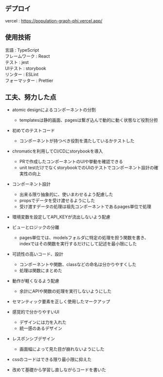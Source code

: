## デプロイ
vercel : https://population-graph-phi.vercel.app/
## 使用技術
言語 : TypeScript<br>
フレームワーク : React<br>
テスト : jest<br>
UIテスト : storybook<br>
リンター : ESLint<br>
フォーマッター : Prettier<br>
## 工夫、努力した点
- atomic designによるコンポーネントの分割
  - templatesは静的画面、pagesは繋ぎ込んで動的に動く状態など役割分担
    
- 初めてのテストコード
  - コンポーネントが持つべき役割を満たしているかテストした
    
- chromaticを利用してCI/CDにstorybookを導入
  - PRで作成したコンポーネントのUIや挙動を確認できる
  - unit testだけでなくstorybookでのUIのテストでコンポーネント設計の確実性の向上
    
- コンポーネント設計
  - 出来る限り抽象的に、使いまわせるよう配慮した
  - propsでデータを受け渡せるようにした
  - 受け渡すデータの処理は祖先コンポーネントであるpages単位で処理
    
- 環境変数を設定してAPI_KEYが流出しないよう配慮
  
- ビューとロジックの分離
  - pages単位では、modelsフォルダに特定の処理を担う関数を書き、indexではその関数を実行するだけにして記述を最小限にした
    
- 可読性の高いコード、設計
  - コンポーネントや関数、classなどの命名は分かりやすくした
  - 処理は関数にまとめた
    
- 動作が軽くなるよう配慮
  - 余計にAPIや関数の処理を実行しないようにした

- セマンティック要素を正しく使用したマークアップ

- 感覚的で分かりやすいUI
  - デザインには力を入れた
  - 統一感のあるデザイン

- レスポンシブデザイン
  - 画面幅によって見た目が崩れないようにした

- cssのコードはできる限り最小限に抑えた

- 改めて基礎から学習し直しながらコードを書いた

